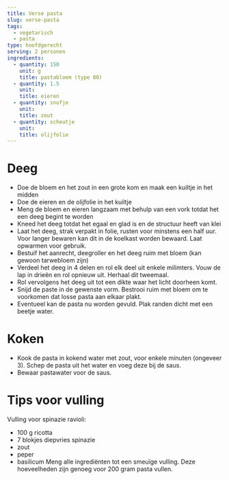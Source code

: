 ```yaml
---
title: Verse pasta
slug: verse-pasta
tags: 
  - vegetarisch
  - pasta
type: hoofdgerecht
serving: 2 personen
ingredients:
  - quantity: 150
    unit: g
    title: pastabloem (type 00)
  - quantity: 1.5
    unit: 
    title: eieren
  - quantity: snufje
    unit: 
    title: zout
  - quantity: scheutje
    unit: 
    title: olijfolie
---
```


# Deeg

- Doe de bloem en het zout in een grote kom en maak een kuiltje in het midden
- Doe de eieren en de olijfolie in het kuiltje
- Meng de bloem en eieren langzaam met behulp van een vork totdat het een deeg begint te worden
- Kneed het deeg totdat het egaal en glad is en de structuur heeft van klei
- Laat het deeg, strak verpakt in folie, rusten voor minstens een half uur. Voor langer bewaren kan dit in de koelkast worden bewaard. Laat opwarmen voor gebruik.
- Bestuif het aanrecht, deegroller en het deeg ruim met bloem (kan gewoon tarwebloem zijn) 
- Verdeel het deeg in 4 delen en rol elk deel uit enkele milimters. Vouw de lap in drieën en rol opnieuw uit. Herhaal dit tweemaal.
- Rol vervolgens het deeg uit tot een dikte waar het licht doorheen komt. 
- Snijd de paste in de gewenste vorm. Bestrooi ruim met bloem om te voorkomen dat losse pasta aan elkaar plakt. 
- Eventueel kan de pasta nu worden gevuld. Plak randen dicht met een beetje water.


# Koken

- Kook de pasta in kokend water met zout, voor enkele minuten (ongeveer 3). Schep de pasta uit het water en voeg deze bij de saus. 
- Bewaar pastawater voor de saus.


# Tips voor vulling

Vulling voor spinazie ravioli:
- 100 g ricotta
- 7 blokjes diepvries spinazie
- zout
- peper
- basilicum
Meng alle ingrediënten tot een smeuïge vulling. Deze hoeveelheden zijn genoeg voor 200 gram pasta vullen.
